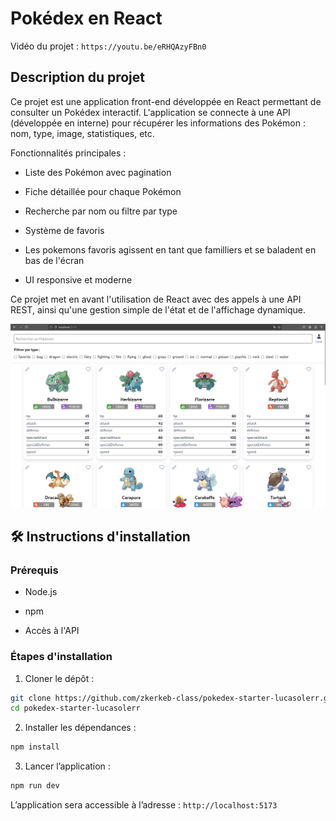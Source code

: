 # Pokédex en React

Vidéo du projet : `https://youtu.be/eRHQAzyFBn0`

## Description du projet

Ce projet est une application front-end développée en React permettant de consulter un Pokédex interactif. L'application se connecte à une API (développée en interne) pour récupérer les informations des Pokémon : nom, type, image, statistiques, etc.

Fonctionnalités principales :

- Liste des Pokémon avec pagination

- Fiche détaillée pour chaque Pokémon

- Recherche par nom ou filtre par type

- Système de favoris

- Les pokemons favoris agissent en tant que familliers et se baladent en bas de l'écran

- UI responsive et moderne

Ce projet met en avant l'utilisation de React avec des appels à une API REST, ainsi qu'une gestion simple de l'état et de l'affichage dynamique.

![pokedex](pokedex.png)

## 🛠️ Instructions d'installation

### Prérequis

- Node.js

- npm

- Accès à l'API

### Étapes d'installation

1. Cloner le dépôt :

```sh
git clone https://github.com/zkerkeb-class/pokedex-starter-lucasolerr.git
cd pokedex-starter-lucasolerr
```
2. Installer les dépendances :

```sh
npm install
```

3. Lancer l’application :

```sh
npm run dev
```

L’application sera accessible à l’adresse : `http://localhost:5173`

